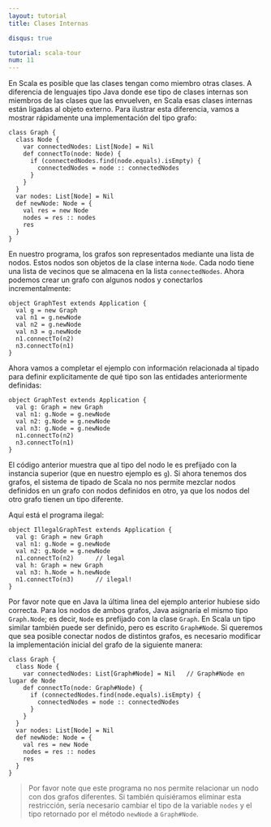 ```yaml
---
layout: tutorial
title: Clases Internas

disqus: true

tutorial: scala-tour
num: 11
---
```


En Scala es posible que las clases tengan como miembro otras clases. A diferencia de lenguajes tipo Java donde ese tipo de clases internas son miembros de las clases que las envuelven, en Scala esas clases internas están ligadas al objeto externo. Para ilustrar esta diferencia, vamos a mostrar rápidamente una implementación del tipo grafo:
 
    class Graph {
      class Node {
        var connectedNodes: List[Node] = Nil
        def connectTo(node: Node) {
          if (connectedNodes.find(node.equals).isEmpty) {
            connectedNodes = node :: connectedNodes
          }
        }
      }
      var nodes: List[Node] = Nil
      def newNode: Node = {
        val res = new Node
        nodes = res :: nodes
        res
      }
    }

En nuestro programa, los grafos son representados mediante una lista de nodos. Estos nodos son objetos de la clase interna `Node`. Cada nodo tiene una lista de vecinos que se almacena en la lista `connectedNodes`. Ahora podemos crear un grafo con algunos nodos y conectarlos incrementalmente:

    object GraphTest extends Application {
      val g = new Graph
      val n1 = g.newNode
      val n2 = g.newNode
      val n3 = g.newNode
      n1.connectTo(n2)
      n3.connectTo(n1)
    }
 
Ahora vamos a completar el ejemplo con información relacionada al tipado para definir explicitamente de qué tipo son las entidades anteriormente definidas:
 
    object GraphTest extends Application {
      val g: Graph = new Graph
      val n1: g.Node = g.newNode
      val n2: g.Node = g.newNode
      val n3: g.Node = g.newNode
      n1.connectTo(n2)
      n3.connectTo(n1)
    }

El código anterior muestra que al tipo del nodo le es prefijado con la instancia superior (que en nuestro ejemplo es `g`). Si ahora tenemos dos grafos, el sistema de tipado de Scala no nos permite mezclar nodos definidos en un grafo con nodos definidos en otro, ya que los nodos del otro grafo tienen un tipo diferente.

Aquí está el programa ilegal:
 
    object IllegalGraphTest extends Application {
      val g: Graph = new Graph
      val n1: g.Node = g.newNode
      val n2: g.Node = g.newNode
      n1.connectTo(n2)      // legal
      val h: Graph = new Graph
      val n3: h.Node = h.newNode
      n1.connectTo(n3)      // ilegal!
    }
 
Por favor note que en Java la última linea del ejemplo anterior hubiese sido correcta. Para los nodos de ambos grafos, Java asignaría el mismo tipo `Graph.Node`; es decir, `Node` es prefijado con la clase `Graph`. En Scala un tipo similar también puede ser definido, pero es escrito `Graph#Node`. Si queremos que sea posible conectar nodos de distintos grafos, es necesario modificar la implementación inicial del grafo de la siguiente manera:
 
    class Graph {
      class Node {
        var connectedNodes: List[Graph#Node] = Nil   // Graph#Node en lugar de Node
        def connectTo(node: Graph#Node) {
          if (connectedNodes.find(node.equals).isEmpty) {
            connectedNodes = node :: connectedNodes
          }
        }
      }
      var nodes: List[Node] = Nil
      def newNode: Node = {
        val res = new Node
        nodes = res :: nodes
        res
      }
    }

> Por favor note que este programa no nos permite relacionar un nodo con dos grafos diferentes. Si también quisiéramos eliminar esta restricción, sería necesario cambiar el tipo de la variable `nodes` y el tipo retornado por el método `newNode` a `Graph#Node`.
